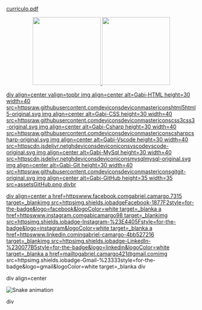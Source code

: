 
[currículo.pdf](httpsgithub.comGabriel-Gith12Gabriel-Gith12files9418862curriculo.pdf)

<div align="center">
  <a href="https://github.com/Gabriel-Gith12">
  <img height="180em" src="https://github-readme-stats.vercel.app/api?username=Gabriel-Gith12&show_icons=true&theme=dark&include_all_commits=true&count_private=true"/>
  <img height="180em" src="https://github-readme-stats.vercel.app/api/top-langs/?username=Gabriel-Gith12&layout=compact&langs_count=7&theme=dark"/>
</div>
    
div align=center valign=topbr
  img align=center alt=Gabi-HTML height=30 width=40 src=httpsraw.githubusercontent.comdeviconsdeviconmastericonshtml5html5-original.svg
  img align=center alt=Gabi-CSS height=30 width=40 src=httpsraw.githubusercontent.comdeviconsdeviconmastericonscss3css3-original.svg
  img align=center alt=Gabi-Csharp height=30 width=40 src=httpsraw.githubusercontent.comdeviconsdeviconmastericonscsharpcsharp-original.svg
  img align=center alt=Gabi-Vscode height=30 width=40 src=httpscdn.jsdelivr.netghdeviconsdeviconiconsvscodevscode-original.svg 
  img align=center alt=Gabi-MySql height=30 width=40 src=httpscdn.jsdelivr.netghdeviconsdeviconiconsmysqlmysql-original.svg 
  img align=center alt=Gabi-Git height=30 width=40 src=httpsraw.githubusercontent.comdeviconsdeviconmastericonsgitgit-original.svg
  img align=center alt=Gabi-GitHub height=35 width=35 src=assetsGitHub.png
divbr

div align=center
  a href=httpswww.facebook.comgabriel.camargo.7315 target=_blankimg src=httpsimg.shields.iobadgeFacebook-1877F2style=for-the-badge&logo=facebook&logoColor=white target=_blanka
  a href=httpswww.instagram.comgabicamargo98 target=_blankimg src=httpsimg.shields.iobadge-Instagram-%23E4405Fstyle=for-the-badge&logo=instagram&logoColor=white target=_blanka
  a href=httpswww.linkedin.comingabriel-camargo-4bb527216 target=_blankimg src=httpsimg.shields.iobadge-LinkedIn-%230077B5style=for-the-badge&logo=linkedin&logoColor=white target=_blanka 
  a href=mailtogabriel.camargo421@gmail.comimg src=httpsimg.shields.iobadge-Gmail-%23333style=for-the-badge&logo=gmail&logoColor=white target=_blanka
div

div align=center
 
  ![Snake animation](httpsgithub.comGabriel-Gith12Gabriel-Gith12bloboutputgithub-contribution-grid-snake.svg)
 
div
